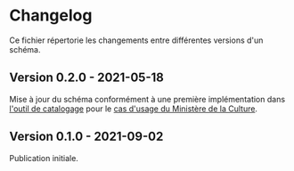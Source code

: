 # Changelog

Ce fichier répertorie les changements entre différentes versions d'un schéma.

## Version 0.2.0 - 2021-05-18

Mise à jour du schéma conformément à une première implémentation dans [l'outil de catalogage](https://github.com/etalab/catalogage-donnees) pour le [cas d'usage du Ministère de la Culture](https://github.com/etalab/catalogage-donnees/milestone/2).

## Version 0.1.0 - 2021-09-02

Publication initiale.